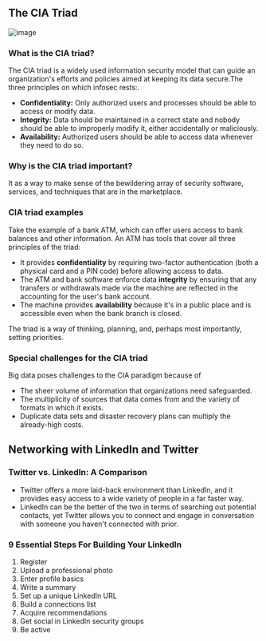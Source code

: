 ## The CIA Triad
![image](https://user-images.githubusercontent.com/92245436/153810422-35ce920d-650f-441b-837a-e2f1bd07d168.png)



### What is the CIA triad? 

The CIA triad is a widely used information security model that can guide an organization's efforts and policies aimed at keeping its data secure.The three principles on which infosec rests:.
- **Confidentiality:** Only authorized users and processes should be able to access or modify data.
- **Integrity:** Data should be maintained in a correct state and nobody should be able to improperly modify it, either accidentally or maliciously.
- **Availability:** Authorized users should be able to access data whenever they need to do so.

### Why is the CIA triad important?
It as a way to make sense of the bewildering array of security software, services, and techniques that are in the marketplace.

### CIA triad examples
Take the example of a bank ATM, which can offer users access to bank balances and other information. An ATM has tools that cover all three principles of the triad:

- It provides **confidentiality** by requiring two-factor authentication (both a physical card and a PIN code) before allowing access to data.
- The ATM and bank software enforce data **integrity** by ensuring that any transfers or withdrawals made via the machine are reflected in the accounting for the user's bank account.
- The machine provides **availability** because it's in a public place and is accessible even when the bank branch is closed.

The triad is a way of thinking, planning, and, perhaps most importantly, setting priorities.

### Special challenges for the CIA triad
Big data poses challenges to the CIA paradigm because of 
- The sheer volume of information that organizations need safeguarded.
- The multiplicity of sources that data comes from and the variety of formats in which it exists.
- Duplicate data sets and disaster recovery plans can multiply the already-high costs.

## Networking with LinkedIn and Twitter

### Twitter vs. LinkedIn: A Comparison
- Twitter offers a more laid-back environment than LinkedIn, and it provides easy access to a wide variety of people in a far faster way.
- LinkedIn can be the better of the two in terms of searching out potential contacts, yet Twitter allows you to connect and engage in conversation with someone you haven't connected with prior.

### 9 Essential Steps For Building Your LinkedIn

1. Register
2. Upload a professional photo
3. Enter profile basics
4. Write a summary
5. Set up a unique LinkedIn URL
6. Build a connections list
7. Acquire recommendations
8. Get social in LinkedIn security groups
9. Be active
